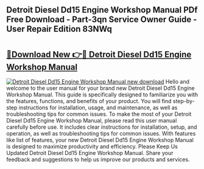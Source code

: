 ## Detroit Diesel Dd15 Engine Workshop Manual PDf Free Download - Part-3qn Service Owner Guide - User Repair Edition 83NWq

# <h2><a href="http://bc4221.oget.top/?id=Detroit+Diesel+Dd15+Engine+Workshop+Manual">🔗Download New 👉🔴 Detroit Diesel Dd15 Engine Workshop Manual</a></h2>

[![Detroit Diesel Dd15 Engine Workshop Manual new download](https://i.imgur.com/5g1atiW.png)](http://bc4221.oget.top/?id=Detroit+Diesel+Dd15+Engine+Workshop+Manual)
Hello and welcome to the user manual for your brand new Detroit Diesel Dd15 Engine Workshop Manual. This guide is specifically designed to familiarize you with the features, functions, and benefits of your product. You will find step-by-step instructions for installation, usage, and maintenance, as well as troubleshooting tips for common issues. To make the most of your Detroit Diesel Dd15 Engine Workshop Manual, please read this user manual carefully before use. It includes clear instructions for installation, setup, and operation, as well as troubleshooting tips for common issues. With features like list of features, your new Detroit Diesel Dd15 Engine Workshop Manual is designed to maximize productivity and efficiency. Please Keep Us Updated Detroit Diesel Dd15 Engine Workshop Manual. Share your feedback and suggestions to help us improve our products and services.
